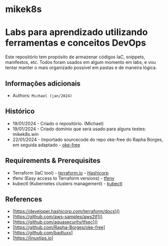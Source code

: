 # mikek8s
Labs para aprendizado utilizando ferramentas e conceitos DevOps
===
Este repositório tem propósito de armazenar códigos IaC, snippets, manifestos, etc.
Todos foram usados em algum momento em labs, e vou tentar manter o mais organizado possível em pastas e de maneira lógica.
## Informações adicionais
- Authors:  `Michael (jan/2024)`

## Histórico
- 19/01/2024 - Criado o repositório. (Michael)
- 19/01/2024 - Criado domínio que será usado para alguns testes: mikek8s.win
- 22/01/2024 - Importado sourcecode do repo oke-free do Rapha Borges, em seguida adaptado - [oke-free](https://github.com/Rapha-Borges/oke-free)


## Requirements & Prerequisites
+ Terraform (IaC tool) - [terraform.io](https://terraform.io) - [Hashicorp](https://developer.hashicorp.com/terraform?product_intent=terraform)
+ tfenv (Easy access to Terraform versions) - [tfenv](https://github.com/tfutils/tfenv)
+ kubectl (Kubernetes clusters management) - [kubectl](https://kubernetes.io/docs/tasks/tools/install-kubectl-linux/)

## References
- [https://developer.hashicorp.com/terraform/docs]()
- [https://github.com/aws-samples/aws2tf]()
- [https://github.com/aquasecurity/tfsec]()
- [https://github.com/Rapha-Borges/oke-free]
- [https://github.com/badtuxx]
- [https://linuxtips.io]
